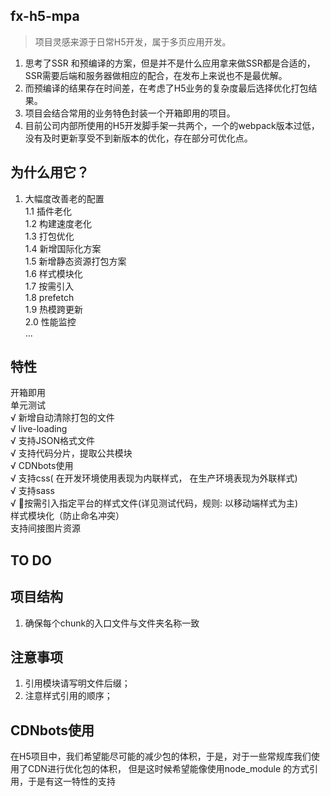 ## fx-h5-mpa 
> 项目灵感来源于日常H5开发，属于多页应用开发。

1. 思考了SSR 和预编译的方案，但是并不是什么应用拿来做SSR都是合适的，SSR需要后端和服务器做相应的配合，在发布上来说也不是最优解。
2. 而预编译的结果存在时间差，在考虑了H5业务的复杂度最后选择优化打包结果。
3. 项目会结合常用的业务特色封装一个开箱即用的项目。
4. 目前公司内部所使用的H5开发脚手架一共两个，一个的webpack版本过低，没有及时更新享受不到新版本的优化，存在部分可优化点。

## 为什么用它？
1. 大幅度改善老的配置 <br/>
  1.1 插件老化<br/>
  1.2 构建速度老化<br/>
  1.3 打包优化<br/>
  1.4 新增国际化方案<br/>
  1.5 新增静态资源打包方案<br/>
  1.6 样式模块化<br/>
  1.7 按需引入<br/>
  1.8 prefetch<br/>
  1.9 热模跨更新<br/>
  2.0 性能监控<br/>
  ...
## 特性
开箱即用 <br/>
单元测试 <br/>
√ 新增自动清除打包的文件 <br/>
√ live-loading <br/>
√ 支持JSON格式文件 <br/>
√ 支持代码分片，提取公共模块 <br/>
√ CDNbots使用 <br/>
√ 支持css( 在开发环境使用表现为内联样式， 在生产环境表现为外联样式) <br/>
√ 支持sass <br/>
√ 🍉按需引入指定平台的样式文件(详见测试代码，规则: 以移动端样式为主)<br/>
  样式模块化（防止命名冲突） <br/>
  支持间接图片资源 <br/>

 


## TO DO 

## 项目结构
1. 确保每个chunk的入口文件与文件夹名称一致

## 注意事项
1. 引用模块请写明文件后缀；
2. 注意样式引用的顺序；

## CDNbots使用
在H5项目中，我们希望能尽可能的减少包的体积，于是，对于一些常规库我们使用了CDN进行优化包的体积，
但是这时候希望能像使用node_module 的方式引用，于是有这一特性的支持


